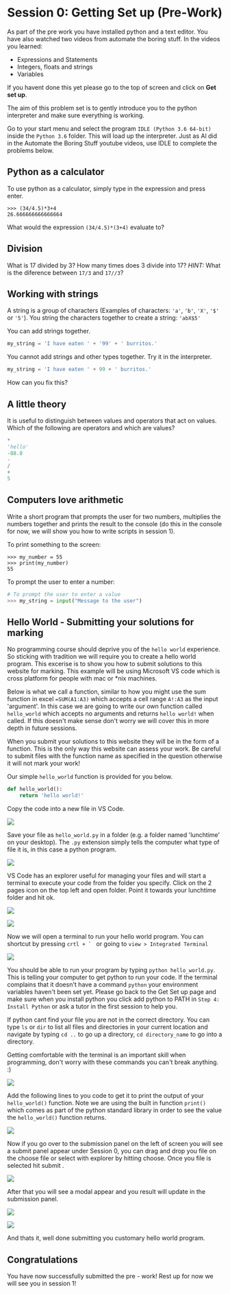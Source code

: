 # Session 0: Getting Set up (Pre-Work)

As part of the pre work you have installed python and a text editor. You have also watched two videos from automate the boring stuff. In the videos you learned:
- Expressions and Statements
- Integers, floats and strings
- Variables

If you havent done this yet please go to the top of screen and click on __Get set up__.

The aim of this problem set is to gently introduce you to the python interpreter and make sure everything is working.

Go to your start menu and select the program `IDLE (Python 3.6 64-bit)` inside the `Python 3.6` folder. This will load up the interpreter. Just as Al did in the Automate the Boring Stuff youtube videos, use IDLE to complete the problems below.

## Python as a calculator
To use python as a calculator, simply type in the expression and press enter.

```
>>> (34/4.5)*3+4
26.666666666666664
```

What would the expression `(34/4.5)*(3+4)` evaluate to?

## Division
What is 17 divided by 3?
How many times does 3 divide into 17?
*HINT:* What is the diference between `17/3` and `17//3`?

## Working with strings

A string is a group of characters (Examples of characters: `'a'`, `'b'`, `'X'`, `'$'` or `'5'`). You string the characters together to create a string: `'abX$5'`

You can add strings together.
```py
my_string = 'I have eaten ' + '99' + ' burritos.'
```

You cannot add strings and other types together. Try it in the interpreter.
```py
my_string = 'I have eaten ' + 99 + ' burritos.'
```

How can you fix this?


## A little theory
It is useful to distinguish between values and operators that act on values. Which of the following are operators and which are values?

```py
*
'hello'
-88.8
-
/
+
5
```

## Computers love arithmetic
Write a short program that prompts the user for two numbers, multiplies the numbers together and prints the result to the console (do this in the console for now, we will show you how to write scripts in session 1).

To print something to the screen:
```
>>> my_number = 55
>>> print(my_number)
55
```

To prompt the user to enter a number:
```py
# To prompt the user to enter a value
>>> my_string = input("Message to the user")
```


## Hello World - Submitting your solutions for marking 
No programming course should deprive you of the `hello world` experience. So sticking with tradition we will require you to create a hello world program. This excerise is to show you how to submit solutions to this website for marking. This example will be using Microsoft VS code which is cross platform for people with mac or *nix machines.

Below is what we call a function, similar to how you might use the sum function in excel `=SUM(A1:A3)` which accepts a cell range `A!:A3` as the input 'argument'. In this case we are going to write our own function called `hello_world` which accepts no arguments and returns `hello world!` when called. If this doesn't make sense don't worry we will cover this in more depth in future sessions.

When you submit your solutions to this website they will be in the form of a function. This is the only way this website can assess your work. Be careful to submit files with the function name as specified in the question otherwise it will not mark your work!

Our simple `hello_world` function is provided for you below.

```py
def hello_world():
    return 'hello world!'
```

Copy the code into a new file in VS Code.

![](https://raw.githubusercontent.com/ArupAus/lunchtimepython/2017/Session0/Resources/SubmittingSolutions/00paste.PNG)

Save your file as `hello_world.py` in a folder (e.g. a folder named 'lunchtime' on your desktop). The `.py` extension simply tells the computer what type of file it is, in this case a python program.

![](https://raw.githubusercontent.com/ArupAus/lunchtimepython/2017/Session0/Resources/SubmittingSolutions/01saveas.PNG)

VS Code has an explorer useful for managing your files and will start a terminal to execute your code from the folder you specify. Click on the 2 pages icon on the top left and open folder. Point it towards your lunchtime folder and hit ok.

![](https://raw.githubusercontent.com/ArupAus/lunchtimepython/2017/Session0/Resources/SubmittingSolutions/03opnfolder.PNG)

![](https://raw.githubusercontent.com/ArupAus/lunchtimepython/2017/Session0/Resources/SubmittingSolutions/03zOpenFolder.PNG)

Now we will open a terminal to run your hello world program. You can shortcut by pressing ``crtl + ` `` or going to ` view > Integrated Terminal `

![](https://raw.githubusercontent.com/ArupAus/lunchtimepython/2017/Session0/Resources/SubmittingSolutions/04openTerminal.png)

You should be able to run your program by typing `python hello_world.py`. This is telling your computer to get python to run your code. If the terminal complains that it doesn't have a command `python` your environment variables haven't been set yet. Please go back to the Get Set up page and make sure when you install python you click add python to PATH in `Step 4: Install Python` or ask a tutor in the first session to help you.

If python cant find your file you are not in the correct directory. You can type `ls` or `dir` to list all files and directories in your current location and navigate by typing `cd ..` to go up a directory, `cd directory_name` to go into a directory. 

Getting comfortable with the terminal is an important skill when programming, don't worry with these commands you can't break anything. :)

![](https://raw.githubusercontent.com/ArupAus/lunchtimepython/2017/Session0/Resources/SubmittingSolutions/05nothinghappens.PNG)

Add the following lines to you code to get it to print the output of your `hello_world()` function. Note we are using the built in function `print()` which comes as part of the python standard library in order to see the value the `hello_world()` function returns.

![](https://raw.githubusercontent.com/ArupAus/lunchtimepython/2017/Session0/Resources/SubmittingSolutions/06print.png)

Now if you go over to the submission panel on the left of screen you will see a submit panel appear under Session 0, you can drag and drop you file on the choose file or select with explorer by hitting choose. Once you file is selected hit submit .

![](https://raw.githubusercontent.com/ArupAus/lunchtimepython/2017/Session0/Resources/SubmittingSolutions/07__submit.PNG)

After that you will see a modal appear and you result will update in the submission panel.

![](https://raw.githubusercontent.com/ArupAus/lunchtimepython/2017/Session0/Resources/SubmittingSolutions/07_modal.png)

![](https://raw.githubusercontent.com/ArupAus/lunchtimepython/2017/Session0/Resources/SubmittingSolutions/07mark.PNG)

And thats it, well done submitting you customary hello world program.

## Congratulations

You have now successfully submitted the pre - work! Rest up for now we will see you in session 1!